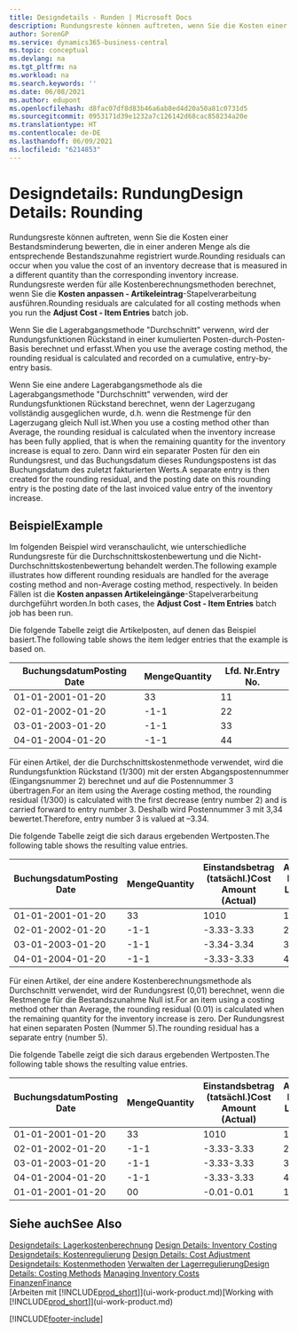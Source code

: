 ```yaml
---
title: Designdetails - Runden | Microsoft Docs
description: Rundungsreste können auftreten, wenn Sie die Kosten einer Bestandsminderung bewerten, die in einer anderen Menge als die entsprechende Bestandszunahme registriert wurde. Rundungsreste werden für alle Kostenberechnungsmethoden berechnet, wenn Sie die **Kosten anpassen - Artikeleintrag**-Stapelverarbeitung ausführen.
author: SorenGP
ms.service: dynamics365-business-central
ms.topic: conceptual
ms.devlang: na
ms.tgt_pltfrm: na
ms.workload: na
ms.search.keywords: ''
ms.date: 06/08/2021
ms.author: edupont
ms.openlocfilehash: d8fac07df8d83b46a6ab8ed4d20a50a81c0731d5
ms.sourcegitcommit: 0953171d39e1232a7c126142d68cac858234a20e
ms.translationtype: HT
ms.contentlocale: de-DE
ms.lasthandoff: 06/09/2021
ms.locfileid: "6214853"
---
```

# <a name="design-details-rounding"></a><span data-ttu-id="5c9eb-104">Designdetails: Rundung</span><span class="sxs-lookup"><span data-stu-id="5c9eb-104">Design Details: Rounding</span></span>
<span data-ttu-id="5c9eb-105">Rundungsreste können auftreten, wenn Sie die Kosten einer Bestandsminderung bewerten, die in einer anderen Menge als die entsprechende Bestandszunahme registriert wurde.</span><span class="sxs-lookup"><span data-stu-id="5c9eb-105">Rounding residuals can occur when you value the cost of an inventory decrease that is measured in a different quantity than the corresponding inventory increase.</span></span> <span data-ttu-id="5c9eb-106">Rundungsreste werden für alle Kostenberechnungsmethoden berechnet, wenn Sie die **Kosten anpassen - Artikeleintrag**-Stapelverarbeitung ausführen.</span><span class="sxs-lookup"><span data-stu-id="5c9eb-106">Rounding residuals are calculated for all costing methods when you run the **Adjust Cost - Item Entries** batch job.</span></span>  

 <span data-ttu-id="5c9eb-107">Wenn Sie die Lagerabgangsmethode "Durchschnitt" verwenn, wird der Rundungsfunktionen Rückstand in einer kumulierten Posten-durch-Posten-Basis berechnet und erfasst.</span><span class="sxs-lookup"><span data-stu-id="5c9eb-107">When you use the average costing method, the rounding residual is calculated and recorded on a cumulative, entry-by-entry basis.</span></span>  

 <span data-ttu-id="5c9eb-108">Wenn Sie eine andere Lagerabgangsmethode als die Lagerabgangsmethode "Durchschnitt" verwenden, wird der Rundungsfunktionen Rückstand berechnet, wenn der Lagerzugang vollständig ausgeglichen wurde, d.h. wenn die Restmenge für den Lagerzugang gleich Null ist.</span><span class="sxs-lookup"><span data-stu-id="5c9eb-108">When you use a costing method other than Average, the rounding residual is calculated when the inventory increase has been fully applied, that is when the remaining quantity for the inventory increase is equal to zero.</span></span> <span data-ttu-id="5c9eb-109">Dann wird ein separater Posten für den ein Rundungsrest, und das Buchungsdatum dieses Rundungspostens ist das Buchungsdatum des zuletzt fakturierten Werts.</span><span class="sxs-lookup"><span data-stu-id="5c9eb-109">A separate entry is then created for the rounding residual, and the posting date on this rounding entry is the posting date of the last invoiced value entry of the inventory increase.</span></span>  

## <a name="example"></a><span data-ttu-id="5c9eb-110">Beispiel</span><span class="sxs-lookup"><span data-stu-id="5c9eb-110">Example</span></span>  
 <span data-ttu-id="5c9eb-111">Im folgenden Beispiel wird veranschaulicht, wie unterschiedliche Rundungsreste für die Durchschnittskostenbewertung und die Nicht-Durchschnittskostenbewertung behandelt werden.</span><span class="sxs-lookup"><span data-stu-id="5c9eb-111">The following example illustrates how different rounding residuals are handled for the average costing method and non-Average costing method, respectively.</span></span> <span data-ttu-id="5c9eb-112">In beiden Fällen ist die **Kosten anpassen Artikeleingänge**-Stapelverarbeitung durchgeführt worden.</span><span class="sxs-lookup"><span data-stu-id="5c9eb-112">In both cases, the **Adjust Cost - Item Entries** batch job has been run.</span></span>  

 <span data-ttu-id="5c9eb-113">Die folgende Tabelle zeigt die Artikelposten, auf denen das Beispiel basiert.</span><span class="sxs-lookup"><span data-stu-id="5c9eb-113">The following table shows the item ledger entries that the example is based on.</span></span>  

|<span data-ttu-id="5c9eb-114">Buchungsdatum</span><span class="sxs-lookup"><span data-stu-id="5c9eb-114">Posting Date</span></span>|<span data-ttu-id="5c9eb-115">Menge</span><span class="sxs-lookup"><span data-stu-id="5c9eb-115">Quantity</span></span>|<span data-ttu-id="5c9eb-116">Lfd. Nr.</span><span class="sxs-lookup"><span data-stu-id="5c9eb-116">Entry No.</span></span>|  
|------------------|--------------|---------------|  
|<span data-ttu-id="5c9eb-117">01-01-20</span><span class="sxs-lookup"><span data-stu-id="5c9eb-117">01-01-20</span></span>|<span data-ttu-id="5c9eb-118">3</span><span class="sxs-lookup"><span data-stu-id="5c9eb-118">3</span></span>|<span data-ttu-id="5c9eb-119">1</span><span class="sxs-lookup"><span data-stu-id="5c9eb-119">1</span></span>|  
|<span data-ttu-id="5c9eb-120">02-01-20</span><span class="sxs-lookup"><span data-stu-id="5c9eb-120">02-01-20</span></span>|<span data-ttu-id="5c9eb-121">-1</span><span class="sxs-lookup"><span data-stu-id="5c9eb-121">-1</span></span>|<span data-ttu-id="5c9eb-122">2</span><span class="sxs-lookup"><span data-stu-id="5c9eb-122">2</span></span>|  
|<span data-ttu-id="5c9eb-123">03-01-20</span><span class="sxs-lookup"><span data-stu-id="5c9eb-123">03-01-20</span></span>|<span data-ttu-id="5c9eb-124">-1</span><span class="sxs-lookup"><span data-stu-id="5c9eb-124">-1</span></span>|<span data-ttu-id="5c9eb-125">3</span><span class="sxs-lookup"><span data-stu-id="5c9eb-125">3</span></span>|  
|<span data-ttu-id="5c9eb-126">04-01-20</span><span class="sxs-lookup"><span data-stu-id="5c9eb-126">04-01-20</span></span>|<span data-ttu-id="5c9eb-127">-1</span><span class="sxs-lookup"><span data-stu-id="5c9eb-127">-1</span></span>|<span data-ttu-id="5c9eb-128">4</span><span class="sxs-lookup"><span data-stu-id="5c9eb-128">4</span></span>|  

 <span data-ttu-id="5c9eb-129">Für einen Artikel, der die Durchschnittskostenmethode verwendet, wird die Rundungsfunktion Rückstand (1/300) mit der ersten Abgangspostennummer (Eingangsnummer 2) berechnet und auf die Postennummer 3 übertragen.</span><span class="sxs-lookup"><span data-stu-id="5c9eb-129">For an item using the Average costing method, the rounding residual (1/300) is calculated with the first decrease (entry number 2) and is carried forward to entry number 3.</span></span> <span data-ttu-id="5c9eb-130">Deshalb wird Postennummer 3 mit  3,34 bewertet.</span><span class="sxs-lookup"><span data-stu-id="5c9eb-130">Therefore, entry number 3 is valued at –3.34.</span></span>  

 <span data-ttu-id="5c9eb-131">Die folgende Tabelle zeigt die sich daraus ergebenden Wertposten.</span><span class="sxs-lookup"><span data-stu-id="5c9eb-131">The following table shows the resulting value entries.</span></span>  

|<span data-ttu-id="5c9eb-132">Buchungsdatum</span><span class="sxs-lookup"><span data-stu-id="5c9eb-132">Posting Date</span></span>|<span data-ttu-id="5c9eb-133">Menge</span><span class="sxs-lookup"><span data-stu-id="5c9eb-133">Quantity</span></span>|<span data-ttu-id="5c9eb-134">Einstandsbetrag (tatsächl.)</span><span class="sxs-lookup"><span data-stu-id="5c9eb-134">Cost Amount (Actual)</span></span>|<span data-ttu-id="5c9eb-135">Artikelposten Lfd. Nr.</span><span class="sxs-lookup"><span data-stu-id="5c9eb-135">Item Ledger Entry No.</span></span>|<span data-ttu-id="5c9eb-136">Lfd. Nr.</span><span class="sxs-lookup"><span data-stu-id="5c9eb-136">Entry No.</span></span>|  
|------------------|--------------|----------------------------|---------------------------|---------------|  
|<span data-ttu-id="5c9eb-137">01-01-20</span><span class="sxs-lookup"><span data-stu-id="5c9eb-137">01-01-20</span></span>|<span data-ttu-id="5c9eb-138">3</span><span class="sxs-lookup"><span data-stu-id="5c9eb-138">3</span></span>|<span data-ttu-id="5c9eb-139">10</span><span class="sxs-lookup"><span data-stu-id="5c9eb-139">10</span></span>|<span data-ttu-id="5c9eb-140">1</span><span class="sxs-lookup"><span data-stu-id="5c9eb-140">1</span></span>|<span data-ttu-id="5c9eb-141">1</span><span class="sxs-lookup"><span data-stu-id="5c9eb-141">1</span></span>|  
|<span data-ttu-id="5c9eb-142">02-01-20</span><span class="sxs-lookup"><span data-stu-id="5c9eb-142">02-01-20</span></span>|<span data-ttu-id="5c9eb-143">-1</span><span class="sxs-lookup"><span data-stu-id="5c9eb-143">-1</span></span>|<span data-ttu-id="5c9eb-144">-3.33</span><span class="sxs-lookup"><span data-stu-id="5c9eb-144">-3.33</span></span>|<span data-ttu-id="5c9eb-145">2</span><span class="sxs-lookup"><span data-stu-id="5c9eb-145">2</span></span>|<span data-ttu-id="5c9eb-146">2</span><span class="sxs-lookup"><span data-stu-id="5c9eb-146">2</span></span>|  
|<span data-ttu-id="5c9eb-147">03-01-20</span><span class="sxs-lookup"><span data-stu-id="5c9eb-147">03-01-20</span></span>|<span data-ttu-id="5c9eb-148">-1</span><span class="sxs-lookup"><span data-stu-id="5c9eb-148">-1</span></span>|<span data-ttu-id="5c9eb-149">-3.34</span><span class="sxs-lookup"><span data-stu-id="5c9eb-149">-3.34</span></span>|<span data-ttu-id="5c9eb-150">3</span><span class="sxs-lookup"><span data-stu-id="5c9eb-150">3</span></span>|<span data-ttu-id="5c9eb-151">3</span><span class="sxs-lookup"><span data-stu-id="5c9eb-151">3</span></span>|  
|<span data-ttu-id="5c9eb-152">04-01-20</span><span class="sxs-lookup"><span data-stu-id="5c9eb-152">04-01-20</span></span>|<span data-ttu-id="5c9eb-153">-1</span><span class="sxs-lookup"><span data-stu-id="5c9eb-153">-1</span></span>|<span data-ttu-id="5c9eb-154">-3.33</span><span class="sxs-lookup"><span data-stu-id="5c9eb-154">-3.33</span></span>|<span data-ttu-id="5c9eb-155">4</span><span class="sxs-lookup"><span data-stu-id="5c9eb-155">4</span></span>|<span data-ttu-id="5c9eb-156">4</span><span class="sxs-lookup"><span data-stu-id="5c9eb-156">4</span></span>|  

 <span data-ttu-id="5c9eb-157">Für einen Artikel, der eine andere Kostenberechnungsmethode als Durchschnitt verwendet, wird der Rundungsrest (0,01) berechnet, wenn die Restmenge für die Bestandszunahme Null ist.</span><span class="sxs-lookup"><span data-stu-id="5c9eb-157">For an item using a costing method other than Average, the rounding residual (0.01) is calculated when the remaining quantity for the inventory increase is zero.</span></span> <span data-ttu-id="5c9eb-158">Der Rundungsrest hat einen separaten Posten (Nummer 5).</span><span class="sxs-lookup"><span data-stu-id="5c9eb-158">The rounding residual has a separate entry (number 5).</span></span>  

 <span data-ttu-id="5c9eb-159">Die folgende Tabelle zeigt die sich daraus ergebenden Wertposten.</span><span class="sxs-lookup"><span data-stu-id="5c9eb-159">The following table shows the resulting value entries.</span></span>  

|<span data-ttu-id="5c9eb-160">Buchungsdatum</span><span class="sxs-lookup"><span data-stu-id="5c9eb-160">Posting Date</span></span>|<span data-ttu-id="5c9eb-161">Menge</span><span class="sxs-lookup"><span data-stu-id="5c9eb-161">Quantity</span></span>|<span data-ttu-id="5c9eb-162">Einstandsbetrag (tatsächl.)</span><span class="sxs-lookup"><span data-stu-id="5c9eb-162">Cost Amount (Actual)</span></span>|<span data-ttu-id="5c9eb-163">Artikelposten Lfd. Nr.</span><span class="sxs-lookup"><span data-stu-id="5c9eb-163">Item Ledger Entry No.</span></span>|<span data-ttu-id="5c9eb-164">Lfd. Nr.</span><span class="sxs-lookup"><span data-stu-id="5c9eb-164">Entry No.</span></span>|  
|------------------|--------------|----------------------------|---------------------------|---------------|  
|<span data-ttu-id="5c9eb-165">01-01-20</span><span class="sxs-lookup"><span data-stu-id="5c9eb-165">01-01-20</span></span>|<span data-ttu-id="5c9eb-166">3</span><span class="sxs-lookup"><span data-stu-id="5c9eb-166">3</span></span>|<span data-ttu-id="5c9eb-167">10</span><span class="sxs-lookup"><span data-stu-id="5c9eb-167">10</span></span>|<span data-ttu-id="5c9eb-168">1</span><span class="sxs-lookup"><span data-stu-id="5c9eb-168">1</span></span>|<span data-ttu-id="5c9eb-169">1</span><span class="sxs-lookup"><span data-stu-id="5c9eb-169">1</span></span>|  
|<span data-ttu-id="5c9eb-170">02-01-20</span><span class="sxs-lookup"><span data-stu-id="5c9eb-170">02-01-20</span></span>|<span data-ttu-id="5c9eb-171">-1</span><span class="sxs-lookup"><span data-stu-id="5c9eb-171">-1</span></span>|<span data-ttu-id="5c9eb-172">-3.33</span><span class="sxs-lookup"><span data-stu-id="5c9eb-172">-3.33</span></span>|<span data-ttu-id="5c9eb-173">2</span><span class="sxs-lookup"><span data-stu-id="5c9eb-173">2</span></span>|<span data-ttu-id="5c9eb-174">2</span><span class="sxs-lookup"><span data-stu-id="5c9eb-174">2</span></span>|  
|<span data-ttu-id="5c9eb-175">03-01-20</span><span class="sxs-lookup"><span data-stu-id="5c9eb-175">03-01-20</span></span>|<span data-ttu-id="5c9eb-176">-1</span><span class="sxs-lookup"><span data-stu-id="5c9eb-176">-1</span></span>|<span data-ttu-id="5c9eb-177">-3.33</span><span class="sxs-lookup"><span data-stu-id="5c9eb-177">-3.33</span></span>|<span data-ttu-id="5c9eb-178">3</span><span class="sxs-lookup"><span data-stu-id="5c9eb-178">3</span></span>|<span data-ttu-id="5c9eb-179">3</span><span class="sxs-lookup"><span data-stu-id="5c9eb-179">3</span></span>|  
|<span data-ttu-id="5c9eb-180">04-01-20</span><span class="sxs-lookup"><span data-stu-id="5c9eb-180">04-01-20</span></span>|<span data-ttu-id="5c9eb-181">-1</span><span class="sxs-lookup"><span data-stu-id="5c9eb-181">-1</span></span>|<span data-ttu-id="5c9eb-182">-3.33</span><span class="sxs-lookup"><span data-stu-id="5c9eb-182">-3.33</span></span>|<span data-ttu-id="5c9eb-183">4</span><span class="sxs-lookup"><span data-stu-id="5c9eb-183">4</span></span>|<span data-ttu-id="5c9eb-184">4</span><span class="sxs-lookup"><span data-stu-id="5c9eb-184">4</span></span>|  
|<span data-ttu-id="5c9eb-185">01-01-20</span><span class="sxs-lookup"><span data-stu-id="5c9eb-185">01-01-20</span></span>|<span data-ttu-id="5c9eb-186">0</span><span class="sxs-lookup"><span data-stu-id="5c9eb-186">0</span></span>|<span data-ttu-id="5c9eb-187">-0.01</span><span class="sxs-lookup"><span data-stu-id="5c9eb-187">-0.01</span></span>|<span data-ttu-id="5c9eb-188">1</span><span class="sxs-lookup"><span data-stu-id="5c9eb-188">1</span></span>|<span data-ttu-id="5c9eb-189">5</span><span class="sxs-lookup"><span data-stu-id="5c9eb-189">5</span></span>|  

## <a name="see-also"></a><span data-ttu-id="5c9eb-190">Siehe auch</span><span class="sxs-lookup"><span data-stu-id="5c9eb-190">See Also</span></span>  
 <span data-ttu-id="5c9eb-191">[Designdetails: Lagerkostenberechnung](design-details-inventory-costing.md) </span><span class="sxs-lookup"><span data-stu-id="5c9eb-191">[Design Details: Inventory Costing](design-details-inventory-costing.md) </span></span>  
 <span data-ttu-id="5c9eb-192">[Designdetails: Kostenregulierung](design-details-cost-adjustment.md) </span><span class="sxs-lookup"><span data-stu-id="5c9eb-192">[Design Details: Cost Adjustment](design-details-cost-adjustment.md) </span></span>  
 <span data-ttu-id="5c9eb-193">[Designdetails: Kostenmethoden](design-details-costing-methods.md) [Verwalten der Lagerregulierung](finance-manage-inventory-costs.md)</span><span class="sxs-lookup"><span data-stu-id="5c9eb-193">[Design Details: Costing Methods](design-details-costing-methods.md) [Managing Inventory Costs](finance-manage-inventory-costs.md)</span></span>  
 [<span data-ttu-id="5c9eb-194">Finanzen</span><span class="sxs-lookup"><span data-stu-id="5c9eb-194">Finance</span></span>](finance.md)  
 <span data-ttu-id="5c9eb-195">[Arbeiten mit [!INCLUDE[prod_short](includes/prod_short.md)]](ui-work-product.md)</span><span class="sxs-lookup"><span data-stu-id="5c9eb-195">[Working with [!INCLUDE[prod_short](includes/prod_short.md)]](ui-work-product.md)</span></span>


[!INCLUDE[footer-include](includes/footer-banner.md)]